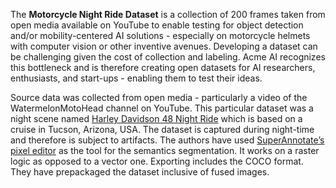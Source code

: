 The **Motorcycle Night Ride Dataset** is a collection of 200 frames taken from open media available on YouTube to enable testing for object detection and/or mobility-centered AI solutions - especially on motorcycle helmets with computer vision or other inventive avenues. Developing a dataset can be challenging given the cost of collection and labeling. Acme AI recognizes this bottleneck and is therefore creating open datasets for AI researchers, enthusiasts, and start-ups - enabling them to test their ideas. 

Source data was collected from open media - particularly a video of the WatermelonMotoHead channel on YouTube. This particular dataset was a night scene named [Harley Davidson 48 Night Ride](https://youtu.be/c9DvUbl-wXo) which is based on a cruise in Tucson, Arizona, USA. The dataset is captured during night-time and therefore is subject to artifacts. The authors have used [SuperAnnotate’s pixel editor](https://doc.superannotate.com/) as the tool for the semantics segmentation. It works on a raster logic as opposed to a vector one. Exporting includes the COCO format. They have prepackaged the dataset inclusive of fused images.